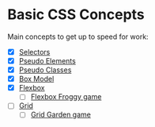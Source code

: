 # Basic CSS Concepts

Main concepts to get up to speed for work:

- [x] [Selectors](https://developer.mozilla.org/en-US/docs/Web/CSS/CSS_Selectors)
- [x] [Pseudo Elements](https://developer.mozilla.org/en-US/docs/Web/CSS/Pseudo-elements)
- [x] [Pseudo Classes](https://developer.mozilla.org/en-US/docs/Web/CSS/Pseudo-classes)
- [x] [Box Model](https://developer.mozilla.org/en-US/docs/Learn/CSS/Building_blocks/The_box_model)
- [x] [Flexbox](https://developer.mozilla.org/en-US/docs/Web/CSS/CSS_Flexible_Box_Layout/Basic_Concepts_of_Flexbox)
  - [ ] [Flexbox Froggy game](https://flexboxfroggy.com/)
- [ ] [Grid](https://developer.mozilla.org/en-US/docs/Learn/CSS/CSS_layout/Grids)
  - [ ] [Grid Garden game](https://www.cssgridgarden.com)
